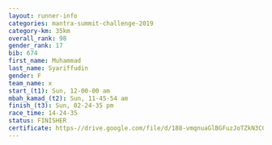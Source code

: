 ```yaml
---
layout: runner-info 
categories: mantra-summit-challenge-2019 
category-km: 35km 
overall_rank: 98
gender_rank: 17
bib: 674
first_name: Muhammad
last_name: Syariffudin
gender: F
team_name: x
start_(t1): Sun, 12-00-00 am
mbah_kamad_(t2): Sun, 11-45-54 am
finish_(t3): Sun, 02-24-35 pm
race_time: 14-24-35
status: FINISHER
certificate: https-//drive.google.com/file/d/188-vmqnuaGlBGFuzJoTZkN3CQ9vQnumS/view?usp=sharing
---
```

